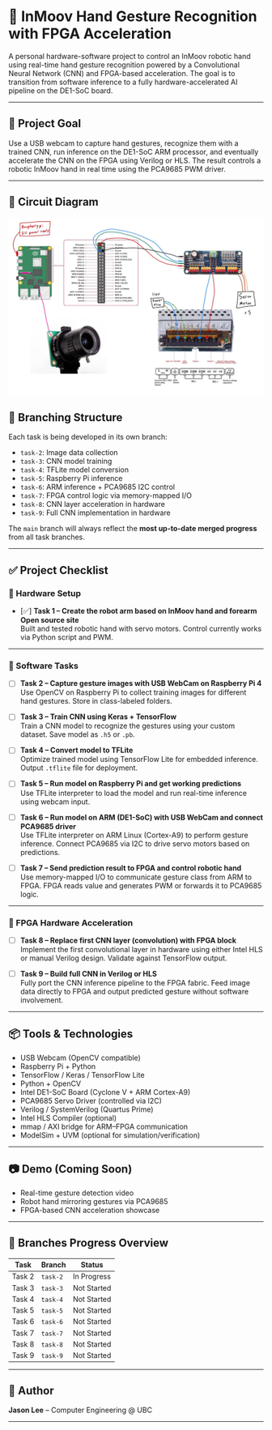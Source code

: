# 🤖 InMoov Hand Gesture Recognition with FPGA Acceleration

A personal hardware-software project to control an InMoov robotic hand using real-time hand gesture recognition powered by a Convolutional Neural Network (CNN) and FPGA-based acceleration. The goal is to transition from software inference to a fully hardware-accelerated AI pipeline on the DE1-SoC board.

---

## 📌 Project Goal

Use a USB webcam to capture hand gestures, recognize them with a trained CNN, run inference on the DE1-SoC ARM processor, and eventually accelerate the CNN on the FPGA using Verilog or HLS. The result controls a robotic InMoov hand in real time using the PCA9685 PWM driver.

---

## 🔌 Circuit Diagram

![circuit_diagram](tasks/task1/images/circuit_diagram.jpg)

## 📁 Branching Structure

Each task is being developed in its own branch:
- `task-2`: Image data collection
- `task-3`: CNN model training
- `task-4`: TFLite model conversion
- `task-5`: Raspberry Pi inference
- `task-6`: ARM inference + PCA9685 I2C control
- `task-7`: FPGA control logic via memory-mapped I/O
- `task-8`: CNN layer acceleration in hardware
- `task-9`: Full CNN implementation in hardware

The `main` branch will always reflect the **most up-to-date merged progress** from all task branches.

---

## ✅ Project Checklist

### 👋 Hardware Setup
- [✅] **Task 1 – Create the robot arm based on InMoov hand and forearm Open source site**  
  Built and tested robotic hand with servo motors. Control currently works via Python script and PWM.

---

### 📸 Software Tasks
- [ ] **Task 2 – Capture gesture images with USB WebCam on Raspberry Pi 4**  
  Use OpenCV on Raspberry Pi to collect training images for different hand gestures. Store in class-labeled folders.

- [ ] **Task 3 – Train CNN using Keras + TensorFlow**  
  Train a CNN model to recognize the gestures using your custom dataset. Save model as `.h5` or `.pb`.

- [ ] **Task 4 – Convert model to TFLite**  
  Optimize trained model using TensorFlow Lite for embedded inference. Output `.tflite` file for deployment.

- [ ] **Task 5 – Run model on Raspberry Pi and get working predictions**  
  Use TFLite interpreter to load the model and run real-time inference using webcam input.

- [ ] **Task 6 – Run model on ARM (DE1-SoC) with USB WebCam and connect PCA9685 driver**  
  Use TFLite interpreter on ARM Linux (Cortex-A9) to perform gesture inference. Connect PCA9685 via I2C to drive servo motors based on predictions.

- [ ] **Task 7 – Send prediction result to FPGA and control robotic hand**  
  Use memory-mapped I/O to communicate gesture class from ARM to FPGA. FPGA reads value and generates PWM or forwards it to PCA9685 logic.

---

### 🔧 FPGA Hardware Acceleration
- [ ] **Task 8 – Replace first CNN layer (convolution) with FPGA block**  
  Implement the first convolutional layer in hardware using either Intel HLS or manual Verilog design. Validate against TensorFlow output.

- [ ] **Task 9 – Build full CNN in Verilog or HLS**  
  Fully port the CNN inference pipeline to the FPGA fabric. Feed image data directly to FPGA and output predicted gesture without software involvement.

---

## 📦 Tools & Technologies

- USB Webcam (OpenCV compatible)
- Raspberry Pi + Python
- TensorFlow / Keras / TensorFlow Lite
- Python + OpenCV
- Intel DE1-SoC Board (Cyclone V + ARM Cortex-A9)
- PCA9685 Servo Driver (controlled via I2C)
- Verilog / SystemVerilog (Quartus Prime)
- Intel HLS Compiler (optional)
- mmap / AXI bridge for ARM–FPGA communication
- ModelSim + UVM (optional for simulation/verification)

---

## 📷 Demo (Coming Soon)
- Real-time gesture detection video
- Robot hand mirroring gestures via PCA9685
- FPGA-based CNN acceleration showcase

---

## 📂 Branches Progress Overview

| Task | Branch | Status |
|------|--------|--------|
| Task 2 | `task-2` | In Progress |
| Task 3 | `task-3` | Not Started |
| Task 4 | `task-4` | Not Started |
| Task 5 | `task-5` | Not Started |
| Task 6 | `task-6` | Not Started |
| Task 7 | `task-7` | Not Started |
| Task 8 | `task-8` | Not Started |
| Task 9 | `task-9` | Not Started |

---

## 🚀 Author

**Jason Lee** – Computer Engineering @ UBC  

---

